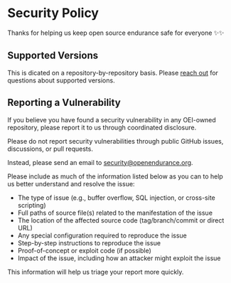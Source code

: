 # Security Policy

Thanks for helping us keep open source endurance safe for everyone ✨✨

## Supported Versions

This is dicated on a repository-by-repository basis. Please [reach out](mailto:security@openendurance.org) for questions about supported versions.

## Reporting a Vulnerability

If you believe you have found a security vulnerability in any OEI-owned repository, please report it to us through coordinated disclosure.

Please do not report security vulnerabilities through public GitHub issues, discussions, or pull requests.

Instead, please send an email to [security@openendurance.org](mailto:security@openendurance.org).

Please include as much of the information listed below as you can to help us better understand and resolve the issue:

-   The type of issue (e.g., buffer overflow, SQL injection, or cross-site scripting)
-   Full paths of source file(s) related to the manifestation of the issue
-   The location of the affected source code (tag/branch/commit or direct URL)
-   Any special configuration required to reproduce the issue
-   Step-by-step instructions to reproduce the issue
-   Proof-of-concept or exploit code (if possible)
-   Impact of the issue, including how an attacker might exploit the issue

This information will help us triage your report more quickly.
